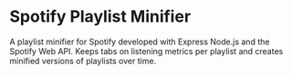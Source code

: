 # Spotify Playlist Minifier
A playlist minifier for Spotify developed with Express Node.js and the Spotify Web API. Keeps tabs on listening metrics per playlist and creates minified versions of playlists over time.
